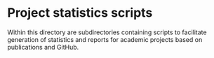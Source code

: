 # Project statistics scripts

Within this directory are subdirectories containing scripts
to facilitate generation of statistics and reports for academic projects based on publications and GitHub. 


